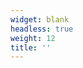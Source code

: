 ```yaml
---
widget: blank
headless: true
weight: 12
title: ''
---
```


<script>
  // Robust slider control: wait for the carousel to exist, then
  // initialize Bootstrap's Carousel API and wire arrow controls.
  (function () {
    function advanceWithClasses(el, dir){
      var items = el.querySelectorAll('.carousel-item');
      if (!items.length) return;
      var active = el.querySelector('.carousel-item.active') || items[0];
      var i = Array.prototype.indexOf.call(items, active);
      var nextIndex = (i + (dir > 0 ? 1 : -1) + items.length) % items.length;
      if (active) active.classList.remove('active');
      items[nextIndex].classList.add('active');
    }

    function initCarousel(el){
      if (!el) return;
      // Fix odd hashes on controls to avoid errors
      var nextCtrl = el.querySelector('.carousel-control-next');
      var prevCtrl = el.querySelector('.carousel-control-prev');
      if (nextCtrl && (!nextCtrl.getAttribute('href') || nextCtrl.getAttribute('href') === '#.')) nextCtrl.setAttribute('href', '#');
      if (prevCtrl && (!prevCtrl.getAttribute('href') || prevCtrl.getAttribute('href') === '#.')) prevCtrl.setAttribute('href', '#');

      if (window.bootstrap && window.bootstrap.Carousel) {
        var opts = {
          interval: 6000,   // auto interval
          ride: false,
          pause: false,
          wrap: true,
          touch: true
        };
        var instance = (window.bootstrap.Carousel.getOrCreateInstance
                         ? window.bootstrap.Carousel.getOrCreateInstance(el, opts)
                         : (window.bootstrap.Carousel.getInstance && window.bootstrap.Carousel.getInstance(el)) || new window.bootstrap.Carousel(el, opts));
        // Ensure arrows control via API and don't navigate the hash
        if (nextCtrl) nextCtrl.addEventListener('click', function(e){ e.preventDefault(); instance.next(); });
        if (prevCtrl) prevCtrl.addEventListener('click', function(e){ e.preventDefault(); instance.prev(); });
      } else {
        // Fallback: manual cycle with classes
        setInterval(function(){ advanceWithClasses(el, +1); }, 6000);
        if (nextCtrl) nextCtrl.addEventListener('click', function(e){ e.preventDefault(); advanceWithClasses(el, +1); });
        if (prevCtrl) prevCtrl.addEventListener('click', function(e){ e.preventDefault(); advanceWithClasses(el, -1); });
      }
    }

    // Event delegation in case controls are re-rendered later
    document.addEventListener('click', function(e){
      var next = e.target.closest('.carousel-control-next');
      var prev = e.target.closest('.carousel-control-prev');
      if (!next && !prev) return;

      // Resolve target carousel (via data-bs-target or href hash or closest .carousel)
      var ctrl = next || prev;
      var selector = ctrl.getAttribute('data-bs-target') || ctrl.getAttribute('href');
      var el = null;
      // sanitize invalid selectors like '#.' which cause querySelector errors
      if (selector && selector.startsWith('#') && selector !== '#.' && selector.length > 1) {
        try { el = document.querySelector(selector); } catch(_) { el = null; }
      }
      if (!el) {
        el = ctrl.closest('.carousel') || document.querySelector('.wg-slider .carousel') || document.querySelector('.carousel');
      }
      if (!el) return;

      e.preventDefault();
      if (window.bootstrap && window.bootstrap.Carousel) {
        var instance = (window.bootstrap.Carousel.getOrCreateInstance
                         ? window.bootstrap.Carousel.getOrCreateInstance(el)
                         : (window.bootstrap.Carousel.getInstance && window.bootstrap.Carousel.getInstance(el)) || new window.bootstrap.Carousel(el));
        if (next) instance.next(); else instance.prev();
      } else {
        advanceWithClasses(el, next ? +1 : -1);
      }
    }, true);

    function waitForCarousel(){
      var el = document.querySelector('.wg-slider .carousel');
      if (el) { initCarousel(el); return; }
      var tries = 0;
      var t = setInterval(function(){
        tries++;
        var el2 = document.querySelector('.wg-slider .carousel');
        if (el2){ clearInterval(t); initCarousel(el2); }
        if (tries > 50) clearInterval(t);
      }, 100);
    }

    if (document.readyState === 'loading') {
      document.addEventListener('DOMContentLoaded', waitForCarousel);
    } else {
      waitForCarousel();
    }
  })();
</script>
